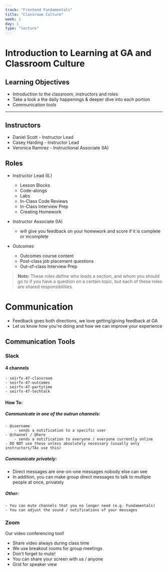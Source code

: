 ```yaml
---
track: "Frontend Fundamentals"
title: "Classroom Culture"
week: 1
day: 1
type: "lecture"
---
```



# Introduction to Learning at GA and Classroom Culture

## Learning Objectives

- Introduction to the classroom, instructors and roles
- Take a look a the daily happenings & deeper dive into each portion
- Communication tools

<hr>

## Instructors

- Daniel Scott - Instructor Lead
- Casey Harding - Instructor Lead
- Veronica Ramirez - Instructional Associate (IA)



## Roles

- Instructor Lead (IL)
  - Lesson Blocks
  - Code-alongs
  - Labs
  - In-Class Code Reviews
  - In-Class Interview Prep
  - Creating Homework

- Instructor Associate (IA)
  - will give you feedback on your homework and score if it is complete or incomplete

- Outcomes
  - Outcomes course content
  - Post-class job placement questions
  - Out-of-class Interview Prep

>**Note:** These roles define who *leads* a section, and whom you should go to if you have a question on a certain topic, but each of these roles are shared responsibilities.

# Communication
- Feedback goes both directions, we love getting/giving feedback at GA
- Let us know how you're doing and how we can improve your experience

## Communication Tools

### Slack

#### 4 channels

	- seirfx-47-classroom
	- seirfx-47-outcomes
	- seirfx-47-partytime
	- seirfx-47-techtalk

#### How To:

##### Communicate in one of the outrun channels:

	- @username
		- sends a notification to a specific user
	- @channel / @here
		- sends a notification to everyone / everyone currently online
    - DO NOT use these unless absolutely necessary (usually only instructors/TAs use this)

##### Communicate privately:

- Direct messages are one-on-one messages nobody else can see
- In addition, you can make group direct messages to talk to multiple people at once, privately

##### Other:

	- You can mute channels that you no longer need (e.g. Fundamentals)
	- You can adjust the sound / notifications of your messages

### Zoom

Our video conferencing tool!

- Share video always during class time
- We use breakout rooms for group meetings
- Don't forget to mute!
- You can share your screen with us / anyone
- Grid for speaker view
